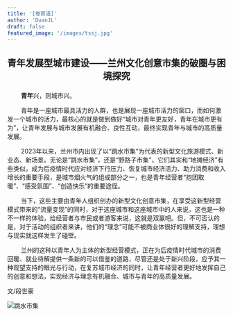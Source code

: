 ```yaml
---
title: '[卷首语]'
author: 'DuanJL'
draft: false
featured_image: '/images/tssj.jpg'
---
```



## <p style="text-align:center">青年发展型城市建设——兰州文化创意市集的破圈与困境探究</p>

&nbsp;&nbsp;&nbsp;&nbsp;&nbsp;&nbsp;&nbsp;&nbsp;**青年**兴，则城市兴。
    
&nbsp;&nbsp;&nbsp;&nbsp;&nbsp;&nbsp;&nbsp;&nbsp;青年是一座城市最具活力的人群，也是展现一座城市活力的窗口，而如何激发一个城市的活力，最核心的就是做到做好“城市对青年更友好，青年在城市更有为”，让青年发展与城市发展有机融合、良性互动，最终实现青年与城市的高质量发展。

&nbsp;&nbsp;&nbsp;&nbsp;&nbsp;&nbsp;&nbsp;&nbsp;2023年以来，兰州市内出现了以“跳水市集”为代表的新型文化旅游模式、新业态、新场景。无论是“跳水市集”，还是“野路子市集”，它们其实和“地摊经济”有些类似，成为后疫情时代应对经济下行压力、恢复城市经济活力、助力消费和收入增长的重要手段，是城市烟火气的组成部分之一，也是青年经营者“抱团取暖”、“感受氛围”、“创造快乐”的重要途径。

&nbsp;&nbsp;&nbsp;&nbsp;&nbsp;&nbsp;&nbsp;&nbsp;当下，这些主要由青年人组织创办的新型文化创意市集，在享受这新型经营模式带来的“流量变现”的同时，对于这座城市和这座城市中的人来说，这也是一种不一样的体验，给经营者与市民或者游客来说，这就是双赢吧。但，不可否认的是，对于活动的组织者来讲，他们的“理念”可能不被商业体很好的理解支持，理想与现实就这样发生了碰壁。

&nbsp;&nbsp;&nbsp;&nbsp;&nbsp;&nbsp;&nbsp;&nbsp;兰州的这种以青年人为主体的新型经营模式，正在为后疫情时代城市的消费回暖、就业待解提供一条新的可以借鉴的道路，尽管还是处于新兴阶段，应予其一种观望支持的眼光与行动，在复苏城市经济的同时，让青年经营者更好地发挥自己的创意和想法，实现经济与理念有机融合、城市与青年的高质量发展。


文/段世豪


 ![跳水市集](/images/tssj.jpg)
